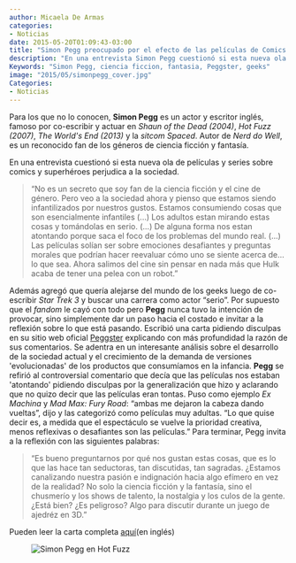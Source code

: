 ```yaml
---
author: Micaela De Armas
categories:
- Noticias
date: 2015-05-20T01:09:43-03:00
title: "Simon Pegg preocupado por el efecto de las películas de Comics en la sociedad."
description: "En una entrevista Simon Pegg cuestionó si esta nueva ola de películas y series sobre comics y superhéroes perjudica a la sociedad. Escribió una carta en su página web oficial."
Keywords: "Simon Pegg, ciencia ficcion, fantasia, Peggster, geeks"
image: "2015/05/simonpegg_cover.jpg"
Categories:
- Noticias
---
```


Para los que no lo conocen, **Simon Pegg** es un actor y escritor inglés, famoso por co-escribir y actuar en *Shaun of the Dead (2004)*, *Hot Fuzz (2007)*, *The World's End (2013)* y la *sitcom Spaced*. Autor de *Nerd do Well*, es un reconocido fan de los géneros de ciencia ficción y fantasía.

En una entrevista cuestionó si esta nueva ola de películas y series sobre comics y superhéroes perjudica a la sociedad.

>“No es un secreto que soy fan de la ciencia ficción y el cine de género. Pero veo a la sociedad ahora y pienso que estamos siendo infantilizados por nuestros gustos. Estamos consumiendo cosas que son esencialmente infantiles (...) Los adultos estan mirando estas cosas y tomándolas en serio. (...) De alguna forma nos estan atontando porque saca el foco de los problemas del mundo real. (...) Las películas solían ser sobre emociones desafiantes y preguntas morales que podrían hacer reevaluar cómo uno se siente acerca de… lo que sea. Ahora salimos del cine sin pensar en nada más que Hulk acaba de tener una pelea con un robot.”

Además agregó que quería alejarse del mundo de los geeks luego de co-escribir *Star Trek 3* y buscar una carrera como actor “serio”.
Por supuesto que el *fandom* le cayó con todo pero **Pegg** nunca tuvo la intención de provocar, sino simplemente dar un paso hacia el costado e invitar a la reflexión sobre lo que está pasando.
Escribió una carta pidiendo disculpas en su sitio web oficial [Peggster](http://simonpegg.net/) explicando con más profundidad la razón de sus comentarios. Se adentra en un interesante análisis sobre el desarrollo de la sociedad actual y el crecimiento de la demanda de versiones 'evolucionadas' de los productos que consumíamos en la infancia.
**Pegg** se refirió al controversial comentario que decía que las películas nos estaban 'atontando' pidiendo disculpas por la generalización que hizo y aclarando que no quizo decir que las películas eran tontas. Puso como ejemplo *Ex Machina* y *Mad Max: Fury Road*: “ambas me dejaron la cabeza dando vueltas”, dijo y las categorizó como películas muy adultas. “Lo que quise decir es, a medida que el espectáculo se vuelve la prioridad creativa, menos reflexivas o desafiantes son las películas.”
Para terminar,  Pegg invita a la reflexión con las siguientes palabras:

>“Es bueno preguntarnos por qué nos gustan estas cosas, que es lo que las hace tan seductoras, tan discutidas, tan sagradas. ¿Estamos canalizando nuestra pasión e indignación hacia algo efímero en vez de la realidad? No solo la ciencia ficción y la fantasía, sino el chusmerío y los shows de talento, la nostalgia y los culos de la gente. ¿Está bien? ¿Es peligroso? Algo para discutir durante un juego de ajedréz en 3D.”


Pueden leer la carta completa [aquí](http://simonpegg.net/2015/05/19/big-mouth-strikes-again/)(en inglés)

<figure>
<img src="/img/2015/05/simonpegg_hf.gif"  alt="Simon Pegg en Hot Fuzz" />
</figure>